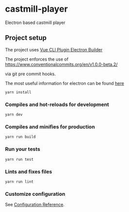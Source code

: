 # castmill-player

Electron based castmill player

## Project setup

The project uses [Vue CLI Plugin Electron Builder](https://nklayman.github.io/vue-cli-plugin-electron-builder/guide/guide.html)

The project enforces the use of 
https://www.conventionalcommits.org/en/v1.0.0-beta.2/

via git pre commit hooks.

The most useful information for electron can be found [here](https://electronjs.org/docs)


```
yarn install
```

### Compiles and hot-reloads for development

```
yarn dev
```

### Compiles and minifies for production

```
yarn run build
```

### Run your tests

```
yarn run test
```

### Lints and fixes files

```
yarn run lint
```

### Customize configuration

See [Configuration Reference](https://cli.vuejs.org/config/).
